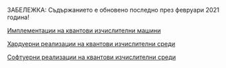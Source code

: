 ЗАБЕЛЕЖКА: Съдържанието е обновено последно през февруари 2021 година!

[Имплементации на квантови изчислителни машини](http://htmlpreview.github.io/?https://github.com/dandree2/Quantum-Computing/blob/main/QPC-implementations.html)

[Хардуерни реализации на квантови изчислителни среди](http://htmlpreview.github.io/?https://github.com/dandree2/Quantum-Computing/blob/main/QPC-HW%20Realizations.html)

[Софтуерни реализации на квантови изчислителни среди](http://htmlpreview.github.io/?https://github.com/dandree2/Quantum-Computing/blob/main/QPC-SW%20Realizations.html)
